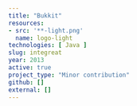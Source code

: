 ```yaml
---
title: "Bukkit"
resources:
- src: '**-light.png'
  name: logo-light
technologies: [ Java ]
slug: integreat
year: 2013
active: true
project_type: "Minor contribution"
github: []
external: []
---
```

